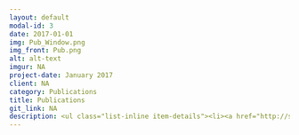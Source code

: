 ```yaml
---
layout: default
modal-id: 3
date: 2017-01-01
img: Pub_Window.png
img_front: Pub.png
alt: alt-text
imgur: NA
project-date: January 2017
client: NA
category: Publications
title: Publications
git_link: NA
description: <ul class="list-inline item-details"><li><a href="http://stm.sciencemag.org/content/7/307/307ra154">Human IFNAR2 Deficiency Lessons for Antiviral Immunity</a></li><li><a href="http://www.jbc.org/content/early/2016/12/12/jbc.M116.756601">Cytokine-Induced MMP13 Expression in Human Chondrocytes is dependent on Activating Transcription Factor 3 (ATF3) regulation</a></li><li><a href="http://journals.plos.org/plosone/article?id=10.1371/journal.pone.0148024">Leptin and Pro-Inflammatory Stimuli Synergistically Upregulate MMP-1 and MMP-3 Secretion in Human Gingival Fibroblasts.</a></li></ul>
---
```

